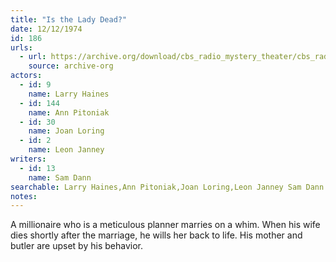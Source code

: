```yaml
---
title: "Is the Lady Dead?"
date: 12/12/1974
id: 186
urls: 
  - url: https://archive.org/download/cbs_radio_mystery_theater/cbs_radio_mystery_theater-0151-0200.zip/cbs_radio_mystery_theater-0151-0200%2Fcbsrmt_0186_is_the_lady_dead.mp3
    source: archive-org
actors:  
  - id: 9
    name: Larry Haines  
  - id: 144
    name: Ann Pitoniak  
  - id: 30
    name: Joan Loring  
  - id: 2
    name: Leon Janney
writers:  
  - id: 13
    name: Sam Dann
searchable: Larry Haines,Ann Pitoniak,Joan Loring,Leon Janney Sam Dann
notes:  
---
```

A millionaire who is a meticulous planner marries on a whim. When his wife dies shortly after the marriage, he wills her back to life. His mother and butler are upset by his behavior.